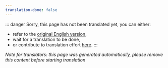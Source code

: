 ```yaml
---
translation-done: false
---
```

::: danger
Sorry, this page has not been translated yet, you can either:
- refer to the [original English version](<..\..\..\fr\modding\intro.md>),
- wait for a translation to be done,
- or contribute to translation effort [here](https://github.com/bsmg/wiki).
:::

_Note for translators: this page was generated automatically, please remove this content before starting translation_
